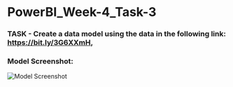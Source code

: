 # PowerBI_Week-4_Task-3
### TASK - Create a data model using the data in the following link: https://bit.ly/3G6XXmH,

### Model Screenshot:
![Model Screenshot](https://user-images.githubusercontent.com/54022245/150648358-e94c3dd5-16f2-4890-ad4d-b70be5a359e0.JPG)
